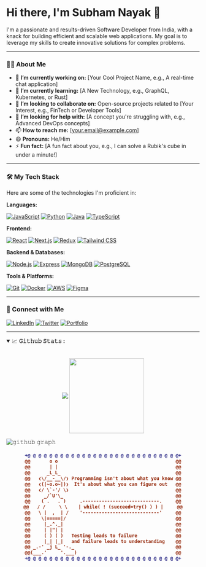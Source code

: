 
# Hi there, I'm Subham Nayak 👋

I'm a passionate and results-driven Software Developer from India, with a knack for building efficient and scalable web applications. My goal is to leverage my skills to create innovative solutions for complex problems.

---

### 👨‍💻 About Me


- 🔭 **I’m currently working on:** [Your Cool Project Name, e.g., A real-time chat application]
- 🌱 **I’m currently learning:** [A New Technology, e.g., GraphQL, Kubernetes, or Rust]
- 👯 **I’m looking to collaborate on:** Open-source projects related to [Your Interest, e.g., FinTech or Developer Tools]
- 🤔 **I’m looking for help with:** [A concept you're struggling with, e.g., Advanced DevOps concepts]
- 📫 **How to reach me:** [your.email@example.com]
- 😄 **Pronouns:** He/Him
- ⚡ **Fun fact:** [A fun fact about you, e.g., I can solve a Rubik's cube in under a minute!]

---

### 🛠️ My Tech Stack

Here are some of the technologies I'm proficient in:

**Languages:**
<p>
  <a href="#"><img alt="JavaScript" src="https://img.shields.io/badge/JavaScript-F7DF1E?logo=javascript&logoColor=black"></a>
  <a href="#"><img alt="Python" src="https://img.shields.io/badge/Python-3776AB?logo=python&logoColor=white"></a>
  <a href="#"><img alt="Java" src="https://img.shields.io/badge/Java-ED8B00?logo=openjdk&logoColor=white"></a>
  <a href="#"><img alt="TypeScript" src="https://img.shields.io/badge/TypeScript-3178C6?logo=typescript&logoColor=white"></a>
</p>

**Frontend:**
<p>
  <a href="#"><img alt="React" src="https://img.shields.io/badge/React-61DAFB?logo=react&logoColor=black"></a>
  <a href="#"><img alt="Next.js" src="https://img.shields.io/badge/Next.js-000000?logo=nextdotjs&logoColor=white"></a>
  <a href="#"><img alt="Redux" src="https://img.shields.io/badge/Redux-764ABC?logo=redux&logoColor=white"></a>
  <a href="#"><img alt="Tailwind CSS" src="https://img.shields.io/badge/Tailwind_CSS-06B6D4?logo=tailwindcss&logoColor=white"></a>
</p>

**Backend & Databases:**
<p>
  <a href="#"><img alt="Node.js" src="https://img.shields.io/badge/Node.js-339933?logo=nodedotjs&logoColor=white"></a>
  <a href="#"><img alt="Express" src="https://img.shields.io/badge/Express.js-000000?logo=express&logoColor=white"></a>
  <a href="#"><img alt="MongoDB" src="https://img.shields.io/badge/MongoDB-47A248?logo=mongodb&logoColor=white"></a>
  <a href="#"><img alt="PostgreSQL" src="https://img.shields.io/badge/PostgreSQL-4169E1?logo=postgresql&logoColor=white"></a>
</p>

**Tools & Platforms:**
<p>
  <a href="#"><img alt="Git" src="https://img.shields.io/badge/Git-F05032?logo=git&logoColor=white"></a>
  <a href="#"><img alt="Docker" src="https://img.shields.io/badge/Docker-2496ED?logo=docker&logoColor=white"></a>
  <a href="#"><img alt="AWS" src="https://img.shields.io/badge/AWS-232F3E?logo=amazonaws&logoColor=white"></a>
  <a href="#"><img alt="Figma" src="https://img.shields.io/badge/Figma-F24E1E?logo=figma&logoColor=white"></a>
</p>

---

### 🔗 Connect with Me

<p>
  <a href="https://linkedin.com/in/[your-linkedin-username]" target="_blank"><img alt="LinkedIn" src="https://img.shields.io/badge/LinkedIn-0A66C2?logo=linkedin&logoColor=white"></a>
  <a href="https://twitter.com/[your-twitter-username]" target="_blank"><img alt="Twitter" src="https://img.shields.io/badge/Twitter-1DA1F2?logo=twitter&logoColor=white"></a>
  <a href="[your-portfolio-website-url]" target="_blank"><img alt="Portfolio" src="https://img.shields.io/badge/Portfolio-000000?logo=About.me&logoColor=white"></a>
</p>

---



<details open="">
<summary>
  <g-emoji class="g-emoji" alias="chart_with_upwards_trend" fallback-src="https://github.githubassets.com/images/icons/emoji/unicode/1f4c8.png">📈</g-emoji>
  <strong>𝙶𝚒𝚝𝚑𝚞𝚋 𝚂𝚝𝚊𝚝𝚜 : </strong>
</summary>
<br/>

<p align="center">
    <img align="center" src="https://github-readme-stats.vercel.app/api?username=subham-dev-nayak&show_icons=true&hide_border=true&title_color=94b4a4&icon_color=FFFFFF&text_color=FFFFFF&bg_color=000000&count_private=true&include_all_commits=true"/>
    <img align="center" height="195px" src="https://github-readme-stats.vercel.app/api/top-langs/?username=subham-dev-nayak&text_color=FFFFFF&bg_color=000000&title_color=94b4a4&langs_count=15&layout=compact&hide_border=true" />
</p>
</details>


![𝚐𝚒𝚝𝚑𝚞𝚋 𝚐𝚛𝚊𝚙𝚑](https://github-readme-activity-graph.vercel.app/graph?username=subham-dev-nayak&theme=react-dark&hide_border=true&area=true)


<h4 align="center">
  
```diff
+@ @ @ @ @ @ @ @ @ @ @ @ @ @ @ @ @ @ @ @ @ @ @ @ @ @ @ @+
@@       o o                                           @@
@@       | |                                           @@
@@      _L_L_                                          @@
@@   ❮\/__-__\/❯ Programming isn't about what you know @@
@@   ❮(|~o.o~|)❯  It's about what you can figure out   @@
@@   ❮/ \`-'/ \❯                                       @@
@@     _/`U'\_                                         @@
@@    ( .   . )     .----------------------------.     @@
@@   / /     \ \    | while( ! (succeed=try() ) ) |     @@
@@   \ |  ,  | /    '----------------------------'     @@
@@    \|=====|/                                        @@
@@     |_.^._|                                         @@
@@     | |"| |                                         @@
@@     ( ) ( )   Testing leads to failure              @@
@@     |_| |_|   and failure leads to understanding    @@
@@ _.-' _j L_ '-._                                     @@
@@(___.'     '.___)                                    @@
+@ @ @ @ @ @ @ @ @ @ @ @ @ @ @ @ @ @ @ @ @ @ @ @ @ @ @ @+
```

</h4>  

